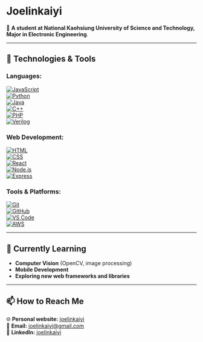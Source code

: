 # **Joelinkaiyi**  

🏫 **A student at National Kaohsiung University of Science and Technology, Major in Electronic Engineering**.  

---

## 🔧 **Technologies & Tools**  

### **Languages:**  
[![JavaScript](https://img.shields.io/badge/-JavaScript-F7DF1E?logo=javascript&logoColor=black&style=plastic)](https://developer.mozilla.org/en-US/docs/Web/JavaScript)  
[![Python](https://img.shields.io/badge/-Python-3776AB?logo=python&logoColor=white&style=plastic)](https://www.python.org/)  
[![Java](https://img.shields.io/badge/-Java-007396?logo=java&logoColor=white&style=plastic)](https://www.oracle.com/java/)  
[![C++](https://img.shields.io/badge/-C++-00599C?logo=c%2B%2B&logoColor=white&style=plastic)](https://cplusplus.com/)  
[![PHP](https://img.shields.io/badge/-PHP-777BB4?logo=php&logoColor=white&style=flat-square)](https://www.php.net/)  
[![Verilog](https://img.shields.io/badge/-Verilog-CC2927?style=plastic)](https://standards.ieee.org/standard/1364-2005.html)  

### **Web Development:**  
[![HTML](https://img.shields.io/badge/-HTML5-E34F26?logo=html5&logoColor=white&style=plastic)](https://developer.mozilla.org/en-US/docs/Web/HTML)  
[![CSS](https://img.shields.io/badge/-CSS3-1572B6?logo=css3&logoColor=white&style=plastic)](https://developer.mozilla.org/en-US/docs/Web/CSS)  
[![React](https://img.shields.io/badge/-React-61DAFB?logo=react&logoColor=black&style=plastic)](https://react.dev/)  
[![Node.js](https://img.shields.io/badge/-Node.js-339933?logo=node.js&logoColor=white&style=plastic)](https://nodejs.org/)  
[![Express](https://img.shields.io/badge/-Express-000000?logo=express&logoColor=white&style=plastic)](https://expressjs.com/)  

### **Tools & Platforms:**  
[![Git](https://img.shields.io/badge/-Git-F05032?logo=git&logoColor=white&style=plastic)](https://git-scm.com/)  
[![GitHub](https://img.shields.io/badge/-GitHub-181717?logo=github&logoColor=white&style=plastic)](https://github.com/)  
[![VS Code](https://img.shields.io/badge/-VS%20Code-007ACC?logo=visual-studio-code&logoColor=white&style=plastic)](https://code.visualstudio.com/)   
[![AWS](https://img.shields.io/badge/-AWS-232F3E?logo=amazon-aws&logoColor=white&style=plastic)](https://aws.amazon.com/)  

---

## 🌱 **Currently Learning**  
- **Computer Vision** (OpenCV, image processing)  
- **Mobile Development** 
- **Exploring new web frameworks and libraries**  

---

## 📫 **How to Reach Me**  

🌐 **Personal website:** [joelinkaiyi](https://joelinkaiyi-profile.vercel.app/)  
📧 **Email:** [joelinkaiyi@gmail.com](mailto:joelinkaiyi@gmail.com)  
💼 **LinkedIn:** [joelinkaiyi](https://www.linkedin.com/in/joelinkaiyi-dev/)  


